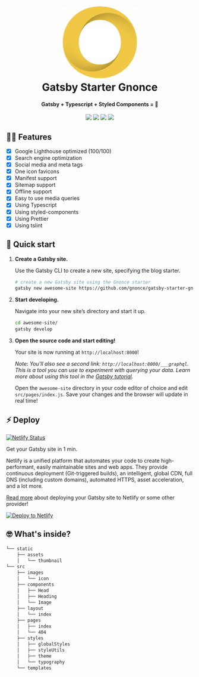 <h1 align="center">
    <img alt="Gnonce" title="Gnonce" src="https://github.com/Gnonce/gatsby-starter-gnonce/blob/master/src/images/icon.png" width="200"> </br>
    Gatsby Starter Gnonce
</h1>

<h4 align="center">
  Gatsby + Typescript + Styled Components = 💖
</h4>

<p align="center"><img src="	https://img.shields.io/maintenance/yes/2019.svg"> <a target="_blank" href="https://gatsby-starter-gnonce.netlify.com/"><img src="https://img.shields.io/website-up-down-green-red/https/gatsby-starter-gnonce.netlify.com.svg"></a> <img src="https://img.shields.io/github/package-json/v/gnonce/gatsby-starter-gnonce.svg?color=blue"> <img src="https://img.shields.io/github/license/gnonce/gatsby-starter-gnonce.svg">
</p>

## 👩‍💻 Features

- [x] Google Lighthouse optimized (100/100)
- [x] Search engine optimization
- [x] Social media and meta tags
- [x] One icon favicons
- [x] Manifest support
- [x] Sitemap support
- [x] Offline support
- [x] Easy to use media queries
- [x] Using Typescript
- [x] Using styled-components
- [x] Using Prettier
- [x] Using tslint

## 🚀 Quick start

1.  **Create a Gatsby site.**

    Use the Gatsby CLI to create a new site, specifying the blog starter.

    ```sh
    # create a new Gatsby site using the Gnonce starter
    gatsby new awesome-site https://github.com/gnonce/gatsby-starter-gnonce
    ```

2.  **Start developing.**

    Navigate into your new site’s directory and start it up.

    ```sh
    cd awesome-site/
    gatsby develop
    ```

3.  **Open the source code and start editing!**

    Your site is now running at `http://localhost:8000`!

    _Note: You'll also see a second link: _`http://localhost:8000/___graphql`_. This is a tool you can use to experiment with querying your data. Learn more about using this tool in the [Gatsby tutorial](https://www.gatsbyjs.org/tutorial/part-five/#introducing-graphiql)._

    Open the `awesome-site` directory in your code editor of choice and edit `src/pages/index.js`. Save your changes and the browser will update in real time!

## ⚡️ Deploy

[![Netlify Status](https://api.netlify.com/api/v1/badges/184bab96-1bf5-41f0-bb14-df00c5e9ec68/deploy-status)](https://app.netlify.com/sites/gatsby-starter-gnonce/deploys)

Get your Gatsby site in 1 min.

Netlify is a unified platform that automates your code to create high-performant, easily maintainable sites and web apps. They provide continuous deployment (Git-triggered builds), an intelligent, global CDN, full DNS (including custom domains), automated HTTPS, asset acceleration, and a lot more.

<a href="https://www.gatsbyjs.org/docs/deploying-and-hosting/">Read more</a> about deploying your Gatsby site to Netlify or some other provider!

<a href="https://app.netlify.com/start/deploy?repository=https://github.com/gnonce/gatsby-starter-gnonce" target="_blank"><img src="https://www.netlify.com/img/deploy/button.svg" alt="Deploy to Netlify"></a>

## 🤓 What's inside?

```
└── static
    ├── assets
    │   └── thumbnail
└── src
    ├── images
    │   └── icon
    ├── components
    │   ├── Head
    │   ├── Heading
    │   └── Image
    ├── layout
    │   └── index
    ├── pages
    │   ├── index
    │   └── 404
    ├── styles
    │   ├── globalStyles
    │   ├── styleUtils
    │   ├── theme
    │   └── typography
    └── templates

```
